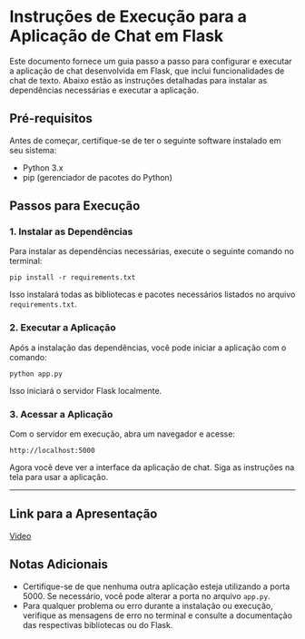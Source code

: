 # Instruções de Execução para a Aplicação de Chat em Flask

Este documento fornece um guia passo a passo para configurar e executar a aplicação de chat desenvolvida em Flask, que inclui funcionalidades de chat de texto. Abaixo estão as instruções detalhadas para instalar as dependências necessárias e executar a aplicação.

## Pré-requisitos
Antes de começar, certifique-se de ter o seguinte software instalado em seu sistema:
- Python 3.x
- pip (gerenciador de pacotes do Python)

## Passos para Execução


### 1. Instalar as Dependências
Para instalar as dependências necessárias, execute o seguinte comando no terminal:
```
pip install -r requirements.txt
```
Isso instalará todas as bibliotecas e pacotes necessários listados no arquivo `requirements.txt`.

### 2. Executar a Aplicação
Após a instalação das dependências, você pode iniciar a aplicação com o comando:
```
python app.py
```
Isso iniciará o servidor Flask localmente.

### 3. Acessar a Aplicação
Com o servidor em execução, abra um navegador e acesse:
```
http://localhost:5000
```
Agora você deve ver a interface da aplicação de chat. Siga as instruções na tela para usar a aplicação.

---

## Link para a Apresentação

[Video](https://youtu.be/pjMi5ClaQ1M)



## Notas Adicionais
- Certifique-se de que nenhuma outra aplicação esteja utilizando a porta 5000. Se necessário, você pode alterar a porta no arquivo `app.py`.
- Para qualquer problema ou erro durante a instalação ou execução, verifique as mensagens de erro no terminal e consulte a documentação das respectivas bibliotecas ou do Flask.
